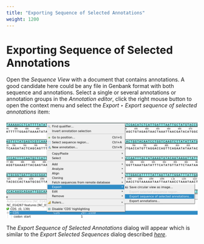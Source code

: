 ```yaml
---
title: "Exporting Sequence of Selected Annotations"
weight: 1200
---
```



# Exporting Sequence of Selected Annotations

Open the _Sequence View_ with a document that contains annotations. A good candidate here could be any file in Genbank format with both sequence and annotations. Select a single or several annotations or annotation groups in the _Annotation editor_, click the right mouse button to open the context menu and select the _Export ‣ Export sequence of selected annotations_ item:


![](/images/65929442/65929443.png)

The _Export Sequence of Selected Annotations_ dialog will appear which is similar to the _Export Selected Sequences_ dialog described [_here_](../../basic-functions/exporting-objects/exporting-sequences-to-sequence-format).
